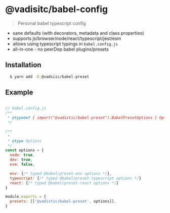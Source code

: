 # @vadisitc/babel-config

> Personal babel typescript config

- sane defaults (with decorators, metadata and class properties)
- supports js/browser/node/react/typescript/jest/esm
- allows using typescript typings in `babel.config.js`
- all-in-one - no peerDep babel plugins/presets

## Installation

```sh
  $ yarn add -D @vadsiic/babel-preset
```

## Example

```js

// babel.config.js
/**
 * @typedef { import("@vadistic/babel-preset").BabelPresetOptions } Options
 */

/**
 *
 * @type Options
 */
const options = {
  node: true,
  dev: true,
  esm: false,

  env: {/* typed @babel/preset-env options */},
  typescript: {/* typed @babel/preset-typescript options */}
  react: {/* typed @babel/preset-react options */}
}

module.exports = {
  presets: [['@vadistic/babel-preset', options]],
}
```
